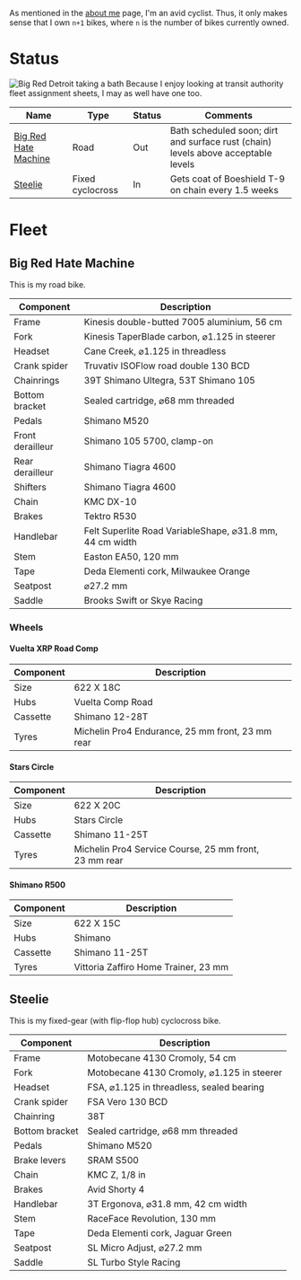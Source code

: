 As mentioned in the [about me](Me) page, I'm an avid cyclist. Thus, it only makes sense that I own ``n+1``&nbsp;bikes, where ``n`` is the number of bikes currently owned.

# Status

![Big Red Detroit taking a bath](/static/img/640px-brd_bath.jpg)
Because I enjoy looking at transit authority fleet assignment sheets, I may as well have one too.

Name                                          | Type             | Status | Comments
--------------------------------------------- | ---------------- | ------ | --------------------------------------------------------
[Big Red Hate Machine](#big-red-hate-machine) | Road             | Out    | Bath scheduled soon; dirt and surface rust (chain) levels above acceptable levels
[Steelie](#steelie)                           | Fixed cyclocross | In     | Gets coat of Boeshield T-9 on chain every 1.5&nbsp;weeks

# Fleet
## Big Red Hate Machine

This is my road bike.

Component        | Description
---------------- | ------------------------------------------------------------------------------------------
Frame            | Kinesis double-butted 7005 aluminium, 56&nbsp;cm
Fork             | Kinesis TaperBlade carbon, &#8960;1.125&nbsp;in steerer
Headset          | Cane Creek, &#8960;1.125&nbsp;in threadless
Crank spider     | Truvativ ISOFlow road double 130&nbsp;BCD
Chainrings       | 39T Shimano Ultegra, 53T Shimano 105
Bottom bracket   | Sealed cartridge, &#8960;68&nbsp;mm threaded
Pedals           | Shimano M520
Front derailleur | Shimano 105 5700, clamp-on
Rear derailleur  | Shimano Tiagra 4600
Shifters         | Shimano Tiagra 4600
Chain            | KMC DX-10
Brakes           | Tektro R530
Handlebar        | Felt Superlite Road VariableShape, &#8960;31.8&nbsp;mm, 44&nbsp;cm width
Stem             | Easton EA50, 120&nbsp;mm
Tape             | Deda Elementi cork, Milwaukee Orange
Seatpost         | &#8960;27.2&nbsp;mm
Saddle           | Brooks Swift or Skye Racing

### Wheels

#### Vuelta XRP Road Comp

Component | Description
--------- | ----------------------------------------------------------
Size      | 622 X 18C
Hubs      | Vuelta Comp Road
Cassette  | Shimano 12-28T
Tyres     | Michelin Pro4 Endurance, 25&nbsp;mm front, 23&nbsp;mm rear

#### Stars Circle

Component | Description
--------- | ---------------------------------------------------------------
Size      | 622 X 20C
Hubs      | Stars Circle
Cassette  | Shimano 11-25T
Tyres     | Michelin Pro4 Service Course, 25&nbsp;mm front, 23&nbsp;mm rear

#### Shimano R500

Component | Description
--------- | -----------------------------------------
Size      | 622 X 15C
Hubs      | Shimano
Cassette  | Shimano 11-25T
Tyres     | Vittoria Zaffiro Home Trainer, 23&nbsp;mm

## Steelie

This is my fixed-gear (with flip-flop hub) cyclocross bike.

Component      | Description
-------------- | -----------------------------------------------------
Frame          | Motobecane 4130 Cromoly, 54&nbsp;cm
Fork           | Motobecane 4130 Cromoly, &#8960;1.125&nbsp;in steerer
Headset        | FSA, &#8960;1.125&nbsp;in threadless, sealed bearing
Crank spider   | FSA Vero 130&nbsp;BCD
Chainring      | 38T
Bottom bracket | Sealed cartridge, &#8960;68&nbsp;mm threaded
Pedals         | Shimano M520
Brake levers   | SRAM S500
Chain          | KMC Z, 1/8&nbsp;in
Brakes         | Avid Shorty 4
Handlebar      | 3T Ergonova, &#8960;31.8&nbsp;mm, 42&nbsp;cm width
Stem           | RaceFace Revolution, 130&nbsp;mm
Tape           | Deda Elementi cork, Jaguar Green
Seatpost       | SL Micro Adjust, &#8960;27.2&nbsp;mm
Saddle         | SL Turbo Style Racing
